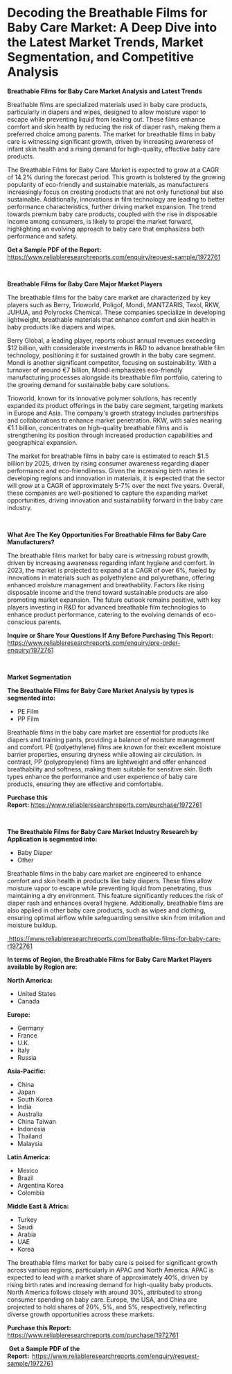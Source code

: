 <p><h1>Decoding the Breathable Films for Baby Care Market: A Deep Dive into the Latest Market Trends, Market Segmentation, and Competitive Analysis</h1></p><p><strong>Breathable Films for Baby Care Market Analysis and Latest Trends</strong></p>
<p><p>Breathable films are specialized materials used in baby care products, particularly in diapers and wipes, designed to allow moisture vapor to escape while preventing liquid from leaking out. These films enhance comfort and skin health by reducing the risk of diaper rash, making them a preferred choice among parents. The market for breathable films in baby care is witnessing significant growth, driven by increasing awareness of infant skin health and a rising demand for high-quality, effective baby care products.</p><p>The Breathable Films for Baby Care Market is expected to grow at a CAGR of 14.2% during the forecast period. This growth is bolstered by the growing popularity of eco-friendly and sustainable materials, as manufacturers increasingly focus on creating products that are not only functional but also sustainable. Additionally, innovations in film technology are leading to better performance characteristics, further driving market expansion. The trend towards premium baby care products, coupled with the rise in disposable income among consumers, is likely to propel the market forward, highlighting an evolving approach to baby care that emphasizes both performance and safety.</p></p>
<p><strong>Get a Sample PDF of the Report:&nbsp;</strong> <a href="https://www.reliableresearchreports.com/enquiry/request-sample/1972761?utm_campaign=115&utm_medium=2&utm_source=Github&utm_content=ia&utm_term=15042025&utm_id=breathable-films-for-baby-care">https://www.reliableresearchreports.com/enquiry/request-sample/1972761</a></p>
<p>&nbsp;</p>
<p><strong>Breathable Films for Baby Care Major Market Players</strong></p>
<p><p>The breathable films for the baby care market are characterized by key players such as Berry, Trioworld, Poligof, Mondi, MANTZARIS, Texol, RKW, JUHUA, and Polyrocks Chemical. These companies specialize in developing lightweight, breathable materials that enhance comfort and skin health in baby products like diapers and wipes.</p><p>Berry Global, a leading player, reports robust annual revenues exceeding $12 billion, with considerable investments in R&D to advance breathable film technology, positioning it for sustained growth in the baby care segment. Mondi is another significant competitor, focusing on sustainability. With a turnover of around €7 billion, Mondi emphasizes eco-friendly manufacturing processes alongside its breathable film portfolio, catering to the growing demand for sustainable baby care solutions.</p><p>Trioworld, known for its innovative polymer solutions, has recently expanded its product offerings in the baby care segment, targeting markets in Europe and Asia. The company's growth strategy includes partnerships and collaborations to enhance market penetration. RKW, with sales nearing €1.1 billion, concentrates on high-quality breathable films and is strengthening its position through increased production capabilities and geographical expansion.</p><p>The market for breathable films in baby care is estimated to reach $1.5 billion by 2025, driven by rising consumer awareness regarding diaper performance and eco-friendliness. Given the increasing birth rates in developing regions and innovation in materials, it is expected that the sector will grow at a CAGR of approximately 5-7% over the next five years. Overall, these companies are well-positioned to capture the expanding market opportunities, driving innovation and sustainability forward in the baby care industry.</p></p>
<p>&nbsp;</p>
<p><strong>What Are The Key Opportunities For Breathable Films for Baby Care Manufacturers?</strong></p>
<p><p>The breathable films market for baby care is witnessing robust growth, driven by increasing awareness regarding infant hygiene and comfort. In 2023, the market is projected to expand at a CAGR of over 6%, fueled by innovations in materials such as polyethylene and polyurethane, offering enhanced moisture management and breathability. Factors like rising disposable income and the trend toward sustainable products are also promoting market expansion. The future outlook remains positive, with key players investing in R&D for advanced breathable film technologies to enhance product performance, catering to the evolving demands of eco-conscious parents.</p></p>
<p><strong>Inquire or Share Your Questions If Any Before Purchasing This Report:</strong> <a href="https://www.reliableresearchreports.com/enquiry/pre-order-enquiry/1972761?utm_campaign=115&utm_medium=2&utm_source=Github&utm_content=ia&utm_term=15042025&utm_id=breathable-films-for-baby-care">https://www.reliableresearchreports.com/enquiry/pre-order-enquiry/1972761</a></p>
<p>&nbsp;</p>
<p><strong>Market Segmentation</strong></p>
<p><strong>The Breathable Films for Baby Care Market Analysis by types is segmented into:</strong></p>
<p><ul><li>PE Film</li><li>PP Film</li></ul></p>
<p><p>Breathable films in the baby care market are essential for products like diapers and training pants, providing a balance of moisture management and comfort. PE (polyethylene) films are known for their excellent moisture barrier properties, ensuring dryness while allowing air circulation. In contrast, PP (polypropylene) films are lightweight and offer enhanced breathability and softness, making them suitable for sensitive skin. Both types enhance the performance and user experience of baby care products, ensuring they are effective and comfortable.</p></p>
<p><strong>Purchase this Report:&nbsp;</strong><a href="https://www.reliableresearchreports.com/purchase/1972761?utm_campaign=115&utm_medium=2&utm_source=Github&utm_content=ia&utm_term=15042025&utm_id=breathable-films-for-baby-care">https://www.reliableresearchreports.com/purchase/1972761</a></p>
<p>&nbsp;</p>
<p><strong>The Breathable Films for Baby Care Market Industry Research by Application is segmented into:</strong></p>
<p><ul><li>Baby Diaper</li><li>Other</li></ul></p>
<p><p>Breathable films in the baby care market are engineered to enhance comfort and skin health in products like baby diapers. These films allow moisture vapor to escape while preventing liquid from penetrating, thus maintaining a dry environment. This feature significantly reduces the risk of diaper rash and enhances overall hygiene. Additionally, breathable films are also applied in other baby care products, such as wipes and clothing, ensuring optimal airflow while safeguarding sensitive skin from irritation and moisture buildup.</p></p>
<p><a href="https://www.reliableresearchreports.com/breathable-films-for-baby-care-r1972761?utm_campaign=115&utm_medium=2&utm_source=Github&utm_content=ia&utm_term=15042025&utm_id=breathable-films-for-baby-care">&nbsp;https://www.reliableresearchreports.com/breathable-films-for-baby-care-r1972761</a></p>
<p><strong>In terms of Region, the Breathable Films for Baby Care Market Players available by Region are:</strong></p>
<p>
    <p> <strong> North America: </strong>
        <ul>
            <li>United States</li>
            <li>Canada</li>
        </ul>
        </p> 
    <p> <strong> Europe: </strong>
        <ul>
            <li>Germany</li>
            <li>France</li>
            <li>U.K.</li>
            <li>Italy</li>
            <li>Russia</li>
        </ul>
        </p> 
    <p> <strong> Asia-Pacific: </strong>
        <ul>
            <li>China</li>
            <li>Japan</li>
            <li>South Korea</li>
            <li>India</li>
            <li>Australia</li>
            <li>China Taiwan</li>
            <li>Indonesia</li>
            <li>Thailand</li>
            <li>Malaysia</li>
        </ul>
        </p> 
    <p> <strong> Latin America: </strong>
        <ul>
            <li>Mexico</li>
            <li>Brazil</li>
            <li>Argentina Korea</li>
            <li>Colombia</li>
        </ul>
        </p> 
    <p> <strong> Middle East & Africa: </strong>
        <ul>
            <li>Turkey</li>
            <li>Saudi</li>
            <li>Arabia</li>
            <li>UAE</li>
            <li>Korea</li>
        </ul>
    </p>
    </p>
<p><p>The breathable films market for baby care is poised for significant growth across various regions, particularly in APAC and North America. APAC is expected to lead with a market share of approximately 40%, driven by rising birth rates and increasing demand for high-quality baby products. North America follows closely with around 30%, attributed to strong consumer spending on baby care. Europe, the USA, and China are projected to hold shares of 20%, 5%, and 5%, respectively, reflecting diverse growth opportunities across these markets.</p></p>
<p><strong>Purchase this Report: </strong><a href="https://www.reliableresearchreports.com/purchase/1972761?utm_campaign=115&utm_medium=2&utm_source=Github&utm_content=ia&utm_term=15042025&utm_id=breathable-films-for-baby-care">https://www.reliableresearchreports.com/purchase/1972761</a></p>
<p>&nbsp;<strong>Get a Sample PDF of the Report:&nbsp;&nbsp;</strong><a href="https://www.reliableresearchreports.com/enquiry/request-sample/1972761?utm_campaign=115&utm_medium=2&utm_source=Github&utm_content=ia&utm_term=15042025&utm_id=breathable-films-for-baby-care">https://www.reliableresearchreports.com/enquiry/request-sample/1972761</a></p>
<p><strong></strong></p>
<p><p></p><p></p><p></p></p>
